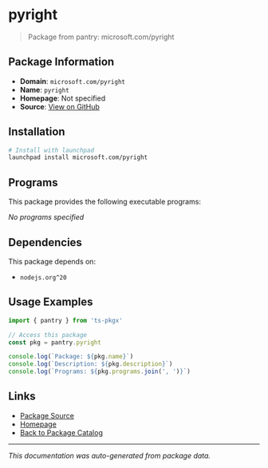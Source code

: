 # pyright

> Package from pantry: microsoft.com/pyright

## Package Information

- **Domain**: `microsoft.com/pyright`
- **Name**: `pyright`
- **Homepage**: Not specified
- **Source**: [View on GitHub](https://github.com/pkgxdev/pantry/tree/main/projects/microsoft.com/pyright/package.yml)

## Installation

```bash
# Install with launchpad
launchpad install microsoft.com/pyright
```

## Programs

This package provides the following executable programs:

*No programs specified*

## Dependencies

This package depends on:

- `nodejs.org^20`

## Usage Examples

```typescript
import { pantry } from 'ts-pkgx'

// Access this package
const pkg = pantry.pyright

console.log(`Package: ${pkg.name}`)
console.log(`Description: ${pkg.description}`)
console.log(`Programs: ${pkg.programs.join(', ')}`)
```

## Links

- [Package Source](https://github.com/pkgxdev/pantry/tree/main/projects/microsoft.com/pyright/package.yml)
- [Homepage](#)
- [Back to Package Catalog](../../../package-catalog.md)

---

*This documentation was auto-generated from package data.*
